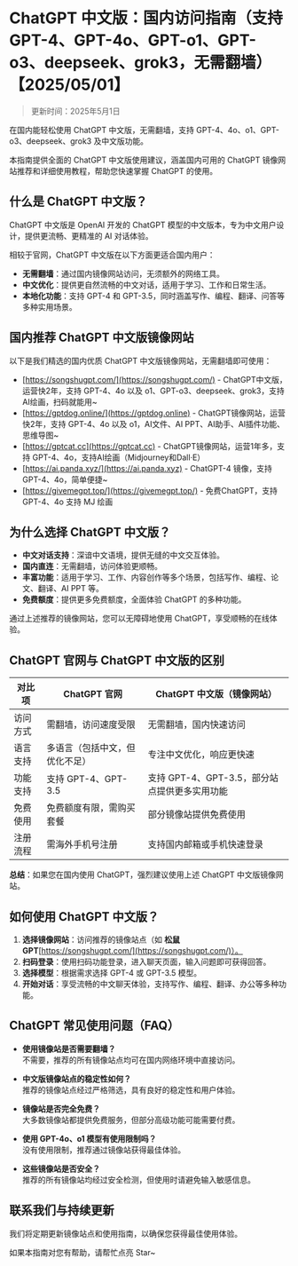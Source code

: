 # ChatGPT 中文版：国内访问指南（支持 GPT-4、GPT-4o、GPT-o1、GPT-o3、deepseek、grok3，无需翻墙）【2025/05/01】

> 更新时间：2025年5月1日

在国内能轻松使用 ChatGPT 中文版，无需翻墙，支持 GPT-4、4o、o1、GPT-o3、deepseek、grok3 及中文版功能。

本指南提供全面的 ChatGPT 中文版使用建议，涵盖国内可用的 ChatGPT 镜像网站推荐和详细使用教程，帮助您快速掌握 ChatGPT 的使用。

## 什么是 ChatGPT 中文版？

ChatGPT 中文版是 OpenAI 开发的 ChatGPT 模型的中文版本，专为中文用户设计，提供更流畅、更精准的 AI 对话体验。

相较于官网，ChatGPT 中文版在以下方面更适合国内用户：

- **无需翻墙**：通过国内镜像网站访问，无须额外的网络工具。
- **中文优化**：提供更自然流畅的中文对话，适用于学习、工作和日常生活。
- **本地化功能**：支持 GPT-4 和 GPT-3.5，同时涵盖写作、编程、翻译、问答等多种实用场景。

## 国内推荐 ChatGPT 中文版镜像网站

以下是我们精选的国内优质 ChatGPT 中文版镜像网站，无需翻墙即可使用：

- [https://songshugpt.com/](https://songshugpt.com/) - ChatGPT中文版，运营快2年，支持 GPT-4、4o 以及 o1、GPT-o3、deepseek、grok3，支持 AI绘画，扫码就能用~
- [https://gptdog.online/](https://gptdog.online) - ChatGPT镜像网站，运营快2年，支持 GPT-4、4o 以及 o1，AI文件、AI PPT、AI助手、AI插件功能、思维导图~
- [https://gptcat.cc](https://gptcat.cc) - ChatGPT镜像网站，运营1年多，支持 GPT-4、4o，支持AI绘画（Midjourney和Dall·E）
- [https://ai.panda.xyz/](https://ai.panda.xyz) - ChatGPT-4 镜像，支持 GPT-4、4o，简单便捷~
- [https://givemegpt.top/](https://givemegpt.top/) - 免费ChatGPT，支持 GPT-4、4o 支持 MJ 绘画

## 为什么选择 ChatGPT 中文版？

- **中文对话支持**：深谙中文语境，提供无缝的中文交互体验。
- **国内直连**：无需翻墙，访问体验更顺畅。
- **丰富功能**：适用于学习、工作、内容创作等多个场景，包括写作、编程、论文、翻译、AI PPT 等。
- **免费额度**：提供更多免费额度，全面体验 ChatGPT 的多种功能。

通过上述推荐的镜像网站，您可以无障碍地使用 ChatGPT，享受顺畅的在线体验。

## ChatGPT 官网与 ChatGPT 中文版的区别

| 对比项     | ChatGPT 官网              | ChatGPT 中文版（镜像网站）          |
|------------|---------------------------|-----------------------------------|
| 访问方式    | 需翻墙，访问速度受限      | 无需翻墙，国内快速访问              |
| 语言支持    | 多语言（包括中文，但优化不足） | 专注中文优化，响应更快速            |
| 功能支持    | 支持 GPT-4、GPT-3.5       | 支持 GPT-4、GPT-3.5，部分站点提供更多实用功能 |
| 免费使用    | 免费额度有限，需购买套餐   | 部分镜像站提供免费使用               |
| 注册流程    | 需海外手机号注册          | 支持国内邮箱或手机快速登录          |

**总结**：如果您在国内使用 ChatGPT，强烈建议使用上述 ChatGPT 中文版镜像网站。

## 如何使用 ChatGPT 中文版？

1. **选择镜像网站**：访问推荐的镜像站点（如 **松鼠GPT**[https://songshugpt.com/](https://songshugpt.com/)）。
2. **扫码登录**：使用扫码功能登录，进入聊天页面，输入问题即可获得回答。
3. **选择模型**：根据需求选择 GPT-4 或 GPT-3.5 模型。
4. **开始对话**：享受流畅的中文聊天体验，支持写作、编程、翻译、办公等多种功能。

## ChatGPT 常见使用问题（FAQ）

- **使用镜像站是否需要翻墙？**  
  不需要，推荐的所有镜像站点均可在国内网络环境中直接访问。

- **中文版镜像站点的稳定性如何？**  
  推荐的镜像站点经过严格筛选，具有良好的稳定性和用户体验。

- **镜像站是否完全免费？**  
  大多数镜像站都提供免费服务，但部分高级功能可能需要付费。

- **使用 GPT-4o、o1 模型有使用限制吗？**  
  没有使用限制，推荐通过镜像站获得最佳体验。

- **这些镜像站是否安全？**  
  推荐的所有镜像站均经过安全检测，但使用时请避免输入敏感信息。

## 联系我们与持续更新

我们将定期更新镜像站点和使用指南，以确保您获得最佳使用体验。

如果本指南对您有帮助，请帮忙点亮 Star~
```
